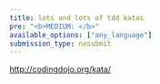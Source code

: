```yaml
---
title: lots and lots of tdd katas
pre: "<b>MEDIUM: </b>"
available_options: ["any_language"]
submission_type: nosubmit
---
```


http://codingdojo.org/kata/
